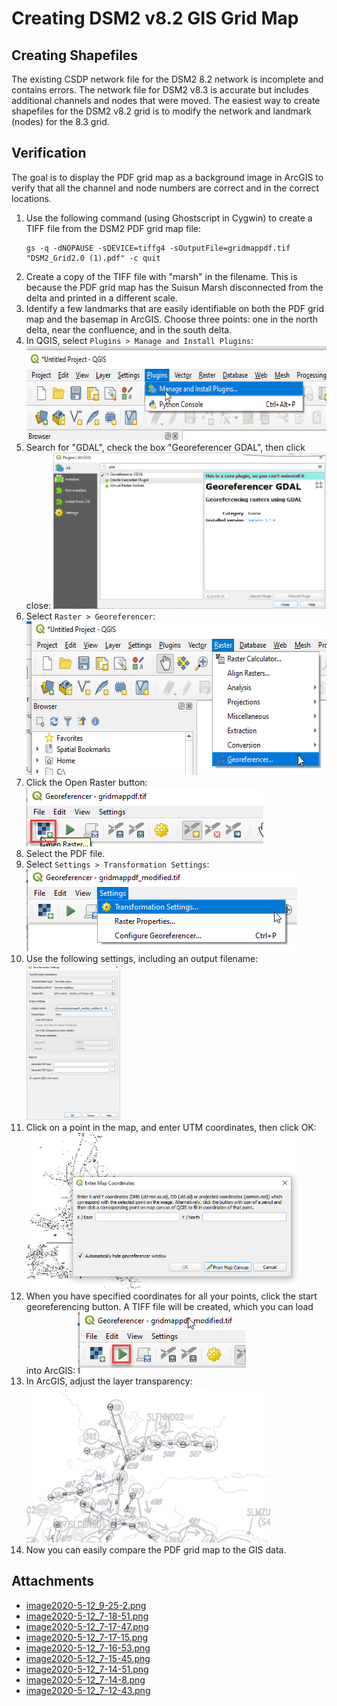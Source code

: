 # Creating DSM2 v8.2 GIS Grid Map

## Creating Shapefiles

The existing CSDP network file for the DSM2 8.2 network is incomplete and contains errors. The network file for DSM2 v8.3 is accurate but includes additional channels and nodes that were moved. The easiest way to create shapefiles for the DSM2 v8.2 grid is to modify the network and landmark (nodes) for the 8.3 grid.

## Verification

The goal is to display the PDF grid map as a background image in ArcGIS to verify that all the channel and node numbers are correct and in the correct locations.

1. Use the following command (using Ghostscript in Cygwin) to create a TIFF file from the DSM2 PDF grid map file:
   ```
   gs -q -dNOPAUSE -sDEVICE=tiffg4 -sOutputFile=gridmappdf.tif "DSM2_Grid2.0 (1).pdf" -c quit
   ```
2. Create a copy of the TIFF file with "marsh" in the filename. This is because the PDF grid map has the Suisun Marsh disconnected from the delta and printed in a different scale.
3. Identify a few landmarks that are easily identifiable on both the PDF grid map and the basemap in ArcGIS. Choose three points: one in the north delta, near the confluence, and in the south delta.
4. In QGIS, select `Plugins > Manage and Install Plugins`:
    <img src="attachments/87228656/87228664.png"
    data-image-src="attachments/87228656/87228664.png"
    data-unresolved-comment-count="0" data-linked-resource-id="87228664"
    data-linked-resource-version="1" data-linked-resource-type="attachment"
    data-linked-resource-default-alias="image2020-5-12_7-12-43.png"
    data-base-url="http://msb-confluence"
    data-linked-resource-content-type="image/png"
    data-linked-resource-container-id="87228656"
    data-linked-resource-container-version="1" height="151" />
5. Search for "GDAL", check the box "Georeferencer GDAL", then click close:
    <img src="attachments/87228656/87228663.png"
    data-image-src="attachments/87228656/87228663.png"
    data-unresolved-comment-count="0" data-linked-resource-id="87228663"
    data-linked-resource-version="1" data-linked-resource-type="attachment"
    data-linked-resource-default-alias="image2020-5-12_7-14-8.png"
    data-base-url="http://msb-confluence"
    data-linked-resource-content-type="image/png"
    data-linked-resource-container-id="87228656"
    data-linked-resource-container-version="1" height="250" />
6. Select `Raster > Georeferencer`:
    <img src="attachments/87228656/87228662.png"
    data-image-src="attachments/87228656/87228662.png"
    data-unresolved-comment-count="0" data-linked-resource-id="87228662"
    data-linked-resource-version="1" data-linked-resource-type="attachment"
    data-linked-resource-default-alias="image2020-5-12_7-14-51.png"
    data-base-url="http://msb-confluence"
    data-linked-resource-content-type="image/png"
    data-linked-resource-container-id="87228656"
    data-linked-resource-container-version="1" height="246" />
7. Click the Open Raster button:
    <img src="attachments/87228656/87228661.png"
    data-image-src="attachments/87228656/87228661.png"
    data-unresolved-comment-count="0" data-linked-resource-id="87228661"
    data-linked-resource-version="1" data-linked-resource-type="attachment"
    data-linked-resource-default-alias="image2020-5-12_7-15-45.png"
    data-base-url="http://msb-confluence"
    data-linked-resource-content-type="image/png"
    data-linked-resource-container-id="87228656"
    data-linked-resource-container-version="1" height="94" />
8. Select the PDF file.
9. Select `Settings > Transformation Settings`:
    <img src="attachments/87228656/87228660.png"
    data-image-src="attachments/87228656/87228660.png"
    data-unresolved-comment-count="0" data-linked-resource-id="87228660"
    data-linked-resource-version="1" data-linked-resource-type="attachment"
    data-linked-resource-default-alias="image2020-5-12_7-16-53.png"
    data-base-url="http://msb-confluence"
    data-linked-resource-content-type="image/png"
    data-linked-resource-container-id="87228656"
    data-linked-resource-container-version="1" height="131" />
10. Use the following settings, including an output filename:
    <img src="attachments/87228656/87228659.png"
    data-image-src="attachments/87228656/87228659.png"
    data-unresolved-comment-count="0" data-linked-resource-id="87228659"
    data-linked-resource-version="1" data-linked-resource-type="attachment"
    data-linked-resource-default-alias="image2020-5-12_7-17-15.png"
    data-base-url="http://msb-confluence"
    data-linked-resource-content-type="image/png"
    data-linked-resource-container-id="87228656"
    data-linked-resource-container-version="1" height="250" />
11. Click on a point in the map, and enter UTM coordinates, then click OK:
    <img src="attachments/87228656/87228658.png"
    data-image-src="attachments/87228656/87228658.png"
    data-unresolved-comment-count="0" data-linked-resource-id="87228658"
    data-linked-resource-version="1" data-linked-resource-type="attachment"
    data-linked-resource-default-alias="image2020-5-12_7-17-47.png"
    data-base-url="http://msb-confluence"
    data-linked-resource-content-type="image/png"
    data-linked-resource-container-id="87228656"
    data-linked-resource-container-version="1" height="250" />
12. When you have specified coordinates for all your points, click the start georeferencing button. A TIFF file will be created, which you can load into ArcGIS:
    <img src="attachments/87228656/87228657.png"
    data-image-src="attachments/87228656/87228657.png"
    data-unresolved-comment-count="0" data-linked-resource-id="87228657"
    data-linked-resource-version="1" data-linked-resource-type="attachment"
    data-linked-resource-default-alias="image2020-5-12_7-18-51.png"
    data-base-url="http://msb-confluence"
    data-linked-resource-content-type="image/png"
    data-linked-resource-container-id="87228656"
    data-linked-resource-container-version="1" height="99" />
13. In ArcGIS, adjust the layer transparency:
    <img src="attachments/87228656/87228655.png"
    data-image-src="attachments/87228656/87228655.png"
    data-unresolved-comment-count="0" data-linked-resource-id="87228655"
    data-linked-resource-version="1" data-linked-resource-type="attachment"
    data-linked-resource-default-alias="image2020-5-12_9-25-2.png"
    data-base-url="http://msb-confluence"
    data-linked-resource-content-type="image/png"
    data-linked-resource-container-id="87228656"
    data-linked-resource-container-version="1" height="250" />
14. Now you can easily compare the PDF grid map to the GIS data.

## Attachments

- [image2020-5-12_9-25-2.png](attachments/87228656/87228655.png)
- [image2020-5-12_7-18-51.png](attachments/87228656/87228657.png)
- [image2020-5-12_7-17-47.png](attachments/87228656/87228658.png)
- [image2020-5-12_7-17-15.png](attachments/87228656/87228659.png)
- [image2020-5-12_7-16-53.png](attachments/87228656/87228660.png)
- [image2020-5-12_7-15-45.png](attachments/87228656/87228661.png)
- [image2020-5-12_7-14-51.png](attachments/87228656/87228662.png)
- [image2020-5-12_7-14-8.png](attachments/87228656/87228663.png)
- [image2020-5-12_7-12-43.png](attachments/87228656/87228664.png)
